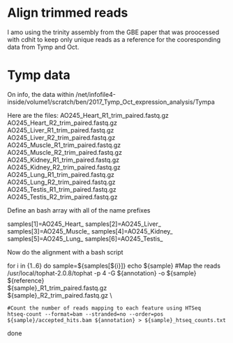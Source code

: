# Align trimmed reads

I amo using the trinity assembly from the GBE paper that was proocessed with cdhit to keep only unique reads as a reference for the cooresponding data from Tymp and Oct.

# Tymp data
On info, the data within /net/infofile4-inside/volume1/scratch/ben/2017_Tymp_Oct_expression_analysis/Tympa

Here are the files:
AO245_Heart_R1_trim_paired.fastq.gz   
AO245_Heart_R2_trim_paired.fastq.gz   
AO245_Liver_R1_trim_paired.fastq.gz  
AO245_Liver_R2_trim_paired.fastq.gz  
AO245_Muscle_R1_trim_paired.fastq.gz
AO245_Muscle_R2_trim_paired.fastq.gz
AO245_Kidney_R1_trim_paired.fastq.gz  
AO245_Kidney_R2_trim_paired.fastq.gz  
AO245_Lung_R1_trim_paired.fastq.gz   
AO245_Lung_R2_trim_paired.fastq.gz   
AO245_Testis_R1_trim_paired.fastq.gz
AO245_Testis_R2_trim_paired.fastq.gz


Define an bash array with all of the name prefixes

samples[1]=AO245_Heart_
samples[2]=AO245_Liver_
samples[3]=AO245_Muscle_
samples[4]=AO245_Kidney_
samples[5]=AO245_Lung_
samples[6]=AO245_Testis_

Now do the alignment with a bash script

for i in {1..6}
do
    sample=${samples[${i}]}
    echo ${sample}
    #Map the reads
    /usr/local/tophat-2.0.8/tophat -p 4 -G ${annotation} -o ${sample} ${reference} \
     ${sample}_R1_trim_paired.fastq.gz \
     ${sample}_R2_trim_paired.fastq.gz \

    #Count the number of reads mapping to each feature using HTSeq
    htseq-count --format=bam --stranded=no --order=pos ${sample}/accepted_hits.bam ${annotation} > ${sample}_htseq_counts.txt
done
